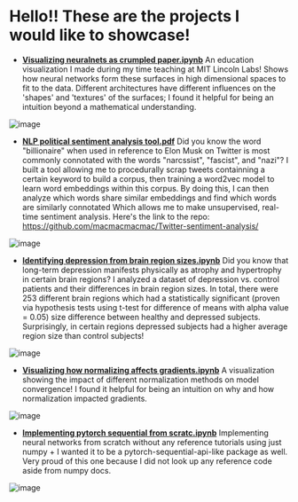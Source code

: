 # Hello!! These are the projects I would like to showcase!

- [**Visualizing neuralnets as crumpled paper.ipynb**](https://colab.research.google.com/drive/1Tz8R754z2-UjHl0zyJUn05-v17d0g5bY?usp=sharing) An education visualization I made during my time teaching at MIT Lincoln Labs! Shows how neural networks form these surfaces in high dimensional spaces to fit to the data. Different architectures have different influences on the 'shapes' and 'textures' of the surfaces; I found it helpful for being an intuition beyond a mathematical understanding. 

![image](https://github.com/user-attachments/assets/ec36cf60-eee5-496f-a62a-1d3d09a73420)

- [**NLP political sentiment analysis tool.pdf**](https://github.com/macmacmacmac/portfolio-projects/blob/main/NLP%20Political%20Sentiment%20Analysis%20Tool.pdf) Did you know the word "billionaire" when used in reference to Elon Musk on Twitter is most commonly connotated with the words "narcssist", "fascist", and "nazi"? I built a tool allowing me to procedurally scrap tweets containning a certain keyword to build a corpus, then training a word2vec model to learn word embeddings within this corpus. By doing this, I can then analyze which words share similar embeddings and find which words are similarly connotated Which allows me to make unsupervised, real-time sentiment analysis. Here's the link to the repo: https://github.com/macmacmacmac/Twitter-sentiment-analysis/

![image](https://github.com/user-attachments/assets/4d155b40-3d64-4b4b-9082-6eebe67f1178)

- [**Identifying depression from brain region sizes.ipynb**](https://github.com/macmacmacmac/portfolio-projects/blob/main/Identifying_depression_from_brain_region_sizes.ipynb) Did you know that long-term depression manifests physically as atrophy and hypertrophy in certain brain regions? I analyzed a dataset of depression vs. control patients and their differences in brain region sizes. In total, there were 253 different brain regions which had a statistically significant (proven via hypothesis tests using t-test for difference of means with alpha value = 0.05) size difference between healthy and depressed subjects. Surprisingly, in certain regions depressed subjects had a higher average region size than control subjects!

![image](https://github.com/user-attachments/assets/c4c0719e-db5b-4840-a465-19d442cbd102)

- [**Visualizing how normalizing affects gradients.ipynb**](https://colab.research.google.com/drive/1Hff-cJT5HGbZzdFp6Nq7ILp7NJsjMM1s) A visualization showing the impact of different normalization methods on model convergence! I found it helpful for being an intuition on why and how normalization impacted gradients.

![image](https://github.com/user-attachments/assets/118d81e0-2ef9-41ac-aaf6-35a512b69a62)

- [**Implementing pytorch sequential from scratc.ipynb**](https://github.com/macmacmacmac/portfolio-projects/blob/main/Implementing_pytorch_sequential_from_scratch.ipynb) Implementing neural networks from scratch without any reference tutorials using just numpy + I wanted it to be a pytorch-sequential-api-like package as well. Very proud of this one because I did not look up any reference code aside from numpy docs.

![image](https://github.com/user-attachments/assets/d409e5d5-436b-4921-8a1f-1ead73e3298e)

